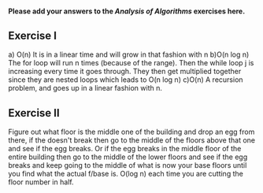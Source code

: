 #### Please add your answers to the ***Analysis of  Algorithms*** exercises here.

## Exercise I

a)
O(n)
It is in a linear time and will grow in that fashion with n
b)O(n log n) 
The for loop will run n times (because of the range). Then the while loop j is increasing every time it goes through. They then get multiplied together since they are nested loops which leads to O(n log n)
c)O(n)
A recursion problem, and goes up in a linear fashion with n.

## Exercise II
Figure out what floor is the middle one of the building and drop an egg from there, if the doesn't break then go to the middle of the floors above that one and see if the egg breaks. Or if the egg breaks in the middle floor of the entire building then go to the middle of the lower floors and see if the egg breaks and keep going to the middle of what is now your base floors until you find what the actual f/base is. 
O(log n) each time you are cutting the floor number in half. 






